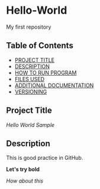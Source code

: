 # Hello-World
My first repository
## Table of Contents

- [PROJECT TITLE](#Project-Title)
- [DESCRIPTION](#Description)
- [HOW TO RUN PROGRAM](#How-to-run-program)
- [FILES USED](#files-used)
- [ADDITIONAL DOCUMENTATION](#additional-documentation)
- [VERSIONING](#versioning)

## Project Title
*Hello World Sample*

## Description
This is good practice in GitHub.


**Let's try bold**

*How about this*


